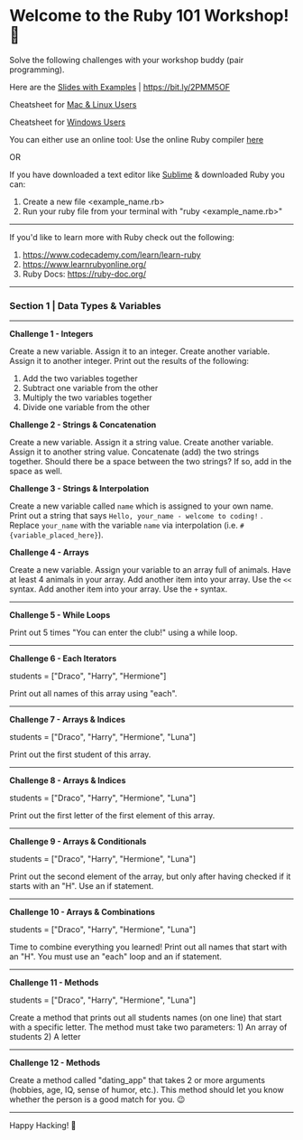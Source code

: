 # Welcome to the Ruby 101 Workshop! 💎

Solve the following challenges with your workshop buddy (pair programming).

Here are the [Slides with Examples](tiny.cc/gd5tkz) | https://bit.ly/2PMM5OF

Cheatsheet for [Mac & Linux Users](https://www.slideshare.net/paalringstad/command-cheatsheets-mac)

Cheatsheet for [Windows Users](https://www.slideshare.net/paalringstad/command-cheatsheets-windows-138186563)

You can either use an online tool:
Use the online Ruby compiler [here](https://repl.it/languages/ruby)

OR

If you have downloaded a text editor like [Sublime](http://www.sublimetext.com/3) & downloaded Ruby you can:

1. Create a new file <example_name.rb>
2. Run your ruby file from your terminal with "ruby <example_name.rb>"

---

If you'd like to learn more with Ruby check out the following:

1. https://www.codecademy.com/learn/learn-ruby
2. https://www.learnrubyonline.org/
3. Ruby Docs: https://ruby-doc.org/

---

### Section 1 | Data Types & Variables

---

**Challenge 1 - Integers**

Create a new variable. Assign it to an integer.
Create another variable. Assign it to another integer.
Print out the results of the following:

1. Add the two variables together
2. Subtract one variable from the other
3. Multiply the two variables together
4. Divide one variable from the other

**Challenge 2 - Strings & Concatenation**

Create a new variable. Assign it a string value.
Create another variable. Assign it to another string value.
Concatenate (add) the two strings together. Should there be a space between the two strings? If so, add in the space as well.

**Challenge 3 - Strings & Interpolation**

Create a new variable called `name` which is assigned to your own name.  
Print out a string that says `Hello, your_name - welcome to coding!` . Replace `your_name` with the variable `name` via interpolation (i.e. `#{variable_placed_here}`).

**Challenge 4 - Arrays**

Create a new variable.
Assign your variable to an array full of animals. Have at least 4 animals in your array.
Add another item into your array. Use the `<<` syntax.
Add another item into your array. Use the `+` syntax.

---

**Challenge 5 - While Loops**

Print out 5 times "You can enter the club!" using a while loop.

---

**Challenge 6 - Each Iterators**

students = ["Draco", "Harry", "Hermione"]

Print out all names of this array using "each".

---

**Challenge 7 - Arrays & Indices**

students = ["Draco", "Harry", "Hermione", "Luna"]

Print out the first student of this array.

---

**Challenge 8 - Arrays & Indices**

students = ["Draco", "Harry", "Hermione", "Luna"]

Print out the first letter of the first element of this array.

---

**Challenge 9 - Arrays & Conditionals**

students = ["Draco", "Harry", "Hermione", "Luna"]

Print out the second element of the array, but only after having checked if it starts with an "H". Use an if statement.

---

**Challenge 10 - Arrays & Combinations**

students = ["Draco", "Harry", "Hermione", "Luna"]

Time to combine everything you learned! Print out all names that start with an "H". You must use an "each" loop and an if statement.

---

**Challenge 11 - Methods**

students = ["Draco", "Harry", "Hermione", "Luna"]

Create a method that prints out all students names (on one line) that start with a specific letter.
The method must take two parameters: 1) An array of students 2) A letter

---

**Challenge 12 - Methods**

Create a method called "dating_app" that takes 2 or more arguments (hobbies, age, IQ, sense of humor, etc.). This method should let you know whether the person is a good match for you. 😉

---

Happy Hacking! 🚀
